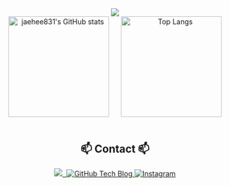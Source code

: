 <!--타이틀 부분-->
<div align="center">
  <img src="https://capsule-render.vercel.app/api?type=venom&height=200&color=gradient&text=Hi,%20there&fontColor=696969" />
</div>

<!--내용 부분-->
<div align="center">
  <img src="https://github-readme-stats.vercel.app/api?username=jaehee831&show_icons=true&theme=radical" alt="jaehee831's GitHub stats" style="height: 200px; margin-right: 10px;"/>
  <img src="https://github-readme-stats.vercel.app/api/top-langs/?username=jaehee831&layout=compact" alt="Top Langs" style="height: 200px; margin-left: 10px;"/>
</div>

<br>

<h2 align="center">📫 Contact 📫</h2>

<div align="center">
  <a href="https://jaehee831.notion.site/Hi-I-m-Jaehee-7869403b0bca403aabcfd7ae5e4cc1c3?pvs=4" target="_blank">
    <img src="https://img.shields.io/badge/CV-66DEB1?style=for-the-badge&logo=Notion&logoColor=000000" />&nbsp
  </a>
  <a href="https://jaehee831.github.io/" target="_blank">
  <img src="https://img.shields.io/badge/Tech Blog-FCBFBD?style=for-the-badge&logo=GitHub&logoColor=181717" alt="GitHub Tech Blog"/>
  </a>
  <a href="https://www.instagram.com/jae_pee831/" target="_blank">
    <img src="https://img.shields.io/badge/Instagram-B2FCE4?style=for-the-badge&logo=Instagram&logoColor=E4405F" alt="Instagram"/>
  </a>
</div>

